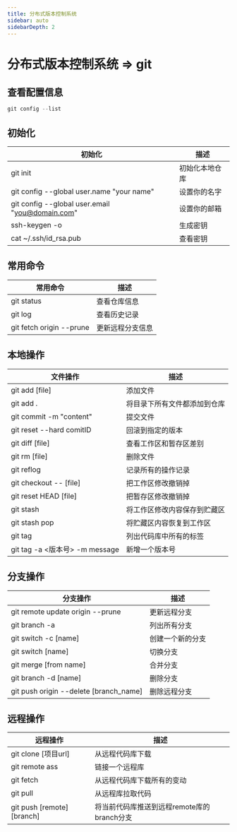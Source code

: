 ```yaml
---
title: 分布式版本控制系统
sidebar: auto
sidebarDepth: 2
---
```


# 分布式版本控制系统 => git

## 查看配置信息

``` js
git config --list 
```

## 初始化

| **初始化**                                      | **描述**       |
| ----------------------------------------------- | -------------- |
| git init                                        | 初始化本地仓库 |
| git config --global user.name "your name"       | 设置你的名字   |
| git config --global user.email "you@domain.com" | 设置你的邮箱   |
| ssh-keygen -o                                   | 生成密钥       |
| cat ~/.ssh/id_rsa.pub                           | 查看密钥       |

## 常用命令

| **常用命令**             | **描述**         |
| ------------------------ | ---------------- |
| git status               | 查看仓库信息     |
| git log                  | 查看历史记录     |
| git fetch origin --prune | 更新远程分支信息 |

## 本地操作

| **文件操作**                   | **描述**                     |
| ------------------------------ | ---------------------------- |
| git add [file]                 | 添加文件                     |
| git add .                      | 将目录下所有文件都添加到仓库 |
| git commit -m "content"        | 提交文件                     |
| git reset --hard comitID       | 回滚到指定的版本             |
| git diff [file]                | 查看工作区和暂存区差别       |
| git rm [file]                  | 删除文件                     |
| git reflog                     | 记录所有的操作记录           |
| git checkout -- [file]         | 把工作区修改撤销掉           |
| git reset HEAD [file]          | 把暂存区修改撤销掉           |
| git stash                      | 将工作区修改内容保存到贮藏区 |
| git stash pop                  | 将贮藏区内容恢复到工作区     |
| git tag                        | 列出代码库中所有的标签       |
| git tag -a <版本号> -m message | 新增一个版本号               |

## 分支操作

| 分支操作                               | 描述             |
| -------------------------------------- | ---------------- |
| git remote update origin --prune       | 更新远程分支     |
| git branch -a                          | 列出所有分支     |
| git switch -c [name]                   | 创建一个新的分支 |
| git switch [name]                      | 切换分支         |
| git merge [from name]                  | 合并分支         |
| git branch -d [name]                   | 删除分支         |
| git push origin --delete [branch_name] | 删除远程分支     |

## 远程操作

| 远程操作                           | 描述                                       |
| ---------------------------------- | ------------------------------------------ |
| git clone [项目url]                | 从远程代码库下载                           |
| git remote ass <remeto name> <url> | 链接一个远程库                             |
| git fetch                          | 从远程代码库下载所有的变动                 |
| git pull                           | 从远程库拉取代码                           |
| git push [remote][branch]          | 将当前代码库推送到远程remote库的branch分支 |

